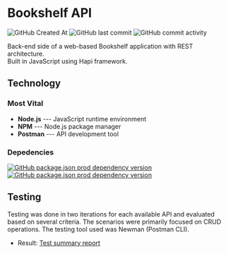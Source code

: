 # Bookshelf API
![GitHub Created At](https://img.shields.io/github/created-at/fwaskito/bookshelf?labelColor=606060&color=262626) ![GitHub last commit](https://img.shields.io/github/last-commit/fwaskito/bookshelf?labelColor=6060606&color=262626)  ![GitHub commit activity](https://img.shields.io/github/commit-activity/t/fwaskito/bookshelf?labelColor=606060&color=262626) 

Back-end side of a web-based Bookshelf application with REST architecture. \
Built in JavaScript using Hapi framework.

## Technology
### Most Vital
- **Node.js** --- JavaScript runtime environment
- **NPM** --- Node.js package manager
- **Postman** --- API development tool

### Depedencies
[![GitHub package.json prod dependency version](https://img.shields.io/github/package-json/dependency-version/fwaskito/bookshelf/%40hapi%2Fhapi)](https://www.npmjs.com/package/@hapi/hapi) [![GitHub package.json prod dependency version](https://img.shields.io/github/package-json/dependency-version/fwaskito/bookshelf/nanoid)](https://www.npmjs.com/package/nanoid)

## Testing
Testing was done in two iterations for each available API and evaluated based on several criteria. The scenarios were primarily focused on CRUD operations. The testing tool used was Newman (Postman CLI).
- Result: [Test summary report](https://rawcdn.githack.com/fwaskito/me/18c656159ac1f3dc669fdfd5c1697ec5531fa031/booshelf/test-summary-report.html)